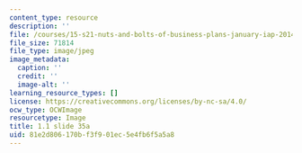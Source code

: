 ```yaml
---
content_type: resource
description: ''
file: /courses/15-s21-nuts-and-bolts-of-business-plans-january-iap-2014/81e2d806170bf3f901ec5e4fb6f5a5a8_Slide35a.JPG
file_size: 71814
file_type: image/jpeg
image_metadata:
  caption: ''
  credit: ''
  image-alt: ''
learning_resource_types: []
license: https://creativecommons.org/licenses/by-nc-sa/4.0/
ocw_type: OCWImage
resourcetype: Image
title: 1.1 slide 35a
uid: 81e2d806-170b-f3f9-01ec-5e4fb6f5a5a8
---
```

